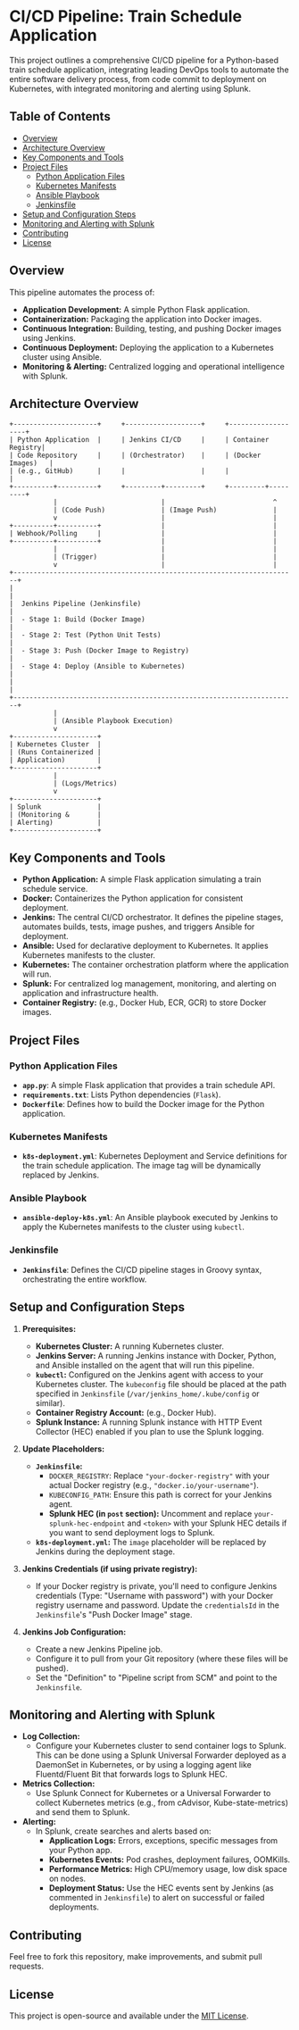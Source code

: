 # CI/CD Pipeline: Train Schedule Application

This project outlines a comprehensive CI/CD pipeline for a Python-based train schedule application, integrating leading DevOps tools to automate the entire software delivery process, from code commit to deployment on Kubernetes, with integrated monitoring and alerting using Splunk.

## Table of Contents

- [Overview](#overview)
- [Architecture Overview](#architecture-overview)
- [Key Components and Tools](#key-components-and-tools)
- [Project Files](#project-files)
  - [Python Application Files](#python-application-files)
  - [Kubernetes Manifests](#kubernetes-manifests)
  - [Ansible Playbook](#ansible-playbook)
  - [Jenkinsfile](#jenkinsfile)
- [Setup and Configuration Steps](#setup-and-configuration-steps)
- [Monitoring and Alerting with Splunk](#monitoring-and-alerting-with-splunk)
- [Contributing](#contributing)
- [License](#license)

## Overview

This pipeline automates the process of:

*   **Application Development:** A simple Python Flask application.
*   **Containerization:** Packaging the application into Docker images.
*   **Continuous Integration:** Building, testing, and pushing Docker images using Jenkins.
*   **Continuous Deployment:** Deploying the application to a Kubernetes cluster using Ansible.
*   **Monitoring & Alerting:** Centralized logging and operational intelligence with Splunk.

## Architecture Overview

```
+---------------------+     +-------------------+     +-------------------+
| Python Application  |     | Jenkins CI/CD     |     | Container Registry|
| Code Repository     |     | (Orchestrator)    |     | (Docker Images)   |
| (e.g., GitHub)      |     |                   |     |                   |
+----------+----------+     +---------+---------+     +---------+---------+
           |                          |                           ^
           | (Code Push)              | (Image Push)              |
           v                          |                           |
+----------+----------+               |                           |
| Webhook/Polling     |               |                           |
+----------+----------+               |                           |
           |                          |                           |
           | (Trigger)                |                           |
           v                          |                           |
+-----------------------------------------------------------------------+
|                                                                       |
|  Jenkins Pipeline (Jenkinsfile)                                       |
|  - Stage 1: Build (Docker Image)                                      |
|  - Stage 2: Test (Python Unit Tests)                                  |
|  - Stage 3: Push (Docker Image to Registry)                           |
|  - Stage 4: Deploy (Ansible to Kubernetes)                            |
|                                                                       |
+-----------------------------------------------------------------------+
           |
           | (Ansible Playbook Execution)
           v
+---------------------+
| Kubernetes Cluster  |
| (Runs Containerized |
| Application)        |
+---------------------+
           |
           | (Logs/Metrics)
           v
+---------------------+
| Splunk              |
| (Monitoring &       |
| Alerting)           |
+---------------------+
```

## Key Components and Tools

*   **Python Application:** A simple Flask application simulating a train schedule service.
*   **Docker:** Containerizes the Python application for consistent deployment.
*   **Jenkins:** The central CI/CD orchestrator. It defines the pipeline stages, automates builds, tests, image pushes, and triggers Ansible for deployment.
*   **Ansible:** Used for declarative deployment to Kubernetes. It applies Kubernetes manifests to the cluster.
*   **Kubernetes:** The container orchestration platform where the application will run.
*   **Splunk:** For centralized log management, monitoring, and alerting on application and infrastructure health.
*   **Container Registry:** (e.g., Docker Hub, ECR, GCR) to store Docker images.

## Project Files

### Python Application Files

*   **`app.py`**: A simple Flask application that provides a train schedule API.
*   **`requirements.txt`**: Lists Python dependencies (`Flask`).
*   **`Dockerfile`**: Defines how to build the Docker image for the Python application.

### Kubernetes Manifests

*   **`k8s-deployment.yml`**: Kubernetes Deployment and Service definitions for the train schedule application. The image tag will be dynamically replaced by Jenkins.

### Ansible Playbook

*   **`ansible-deploy-k8s.yml`**: An Ansible playbook executed by Jenkins to apply the Kubernetes manifests to the cluster using `kubectl`.

### Jenkinsfile

*   **`Jenkinsfile`**: Defines the CI/CD pipeline stages in Groovy syntax, orchestrating the entire workflow.

## Setup and Configuration Steps

1.  **Prerequisites:**
    *   **Kubernetes Cluster:** A running Kubernetes cluster.
    *   **Jenkins Server:** A running Jenkins instance with Docker, Python, and Ansible installed on the agent that will run this pipeline.
    *   **`kubectl`:** Configured on the Jenkins agent with access to your Kubernetes cluster. The `kubeconfig` file should be placed at the path specified in `Jenkinsfile` (`/var/jenkins_home/.kube/config` or similar).
    *   **Container Registry Account:** (e.g., Docker Hub).
    *   **Splunk Instance:** A running Splunk instance with HTTP Event Collector (HEC) enabled if you plan to use the Splunk logging.

2.  **Update Placeholders:**
    *   **`Jenkinsfile`:**
        *   `DOCKER_REGISTRY`: Replace `"your-docker-registry"` with your actual Docker registry (e.g., `"docker.io/your-username"`).
        *   `KUBECONFIG_PATH`: Ensure this path is correct for your Jenkins agent.
        *   **Splunk HEC (in `post` section):** Uncomment and replace `your-splunk-hec-endpoint` and `<token>` with your Splunk HEC details if you want to send deployment logs to Splunk.
    *   **`k8s-deployment.yml`:** The `image` placeholder will be replaced by Jenkins during the deployment stage.

3.  **Jenkins Credentials (if using private registry):**
    *   If your Docker registry is private, you'll need to configure Jenkins credentials (Type: "Username with password") with your Docker registry username and password. Update the `credentialsId` in the `Jenkinsfile`'s "Push Docker Image" stage.

4.  **Jenkins Job Configuration:**
    *   Create a new Jenkins Pipeline job.
    *   Configure it to pull from your Git repository (where these files will be pushed).
    *   Set the "Definition" to "Pipeline script from SCM" and point to the `Jenkinsfile`.

## Monitoring and Alerting with Splunk

*   **Log Collection:**
    *   Configure your Kubernetes cluster to send container logs to Splunk. This can be done using a Splunk Universal Forwarder deployed as a DaemonSet in Kubernetes, or by using a logging agent like Fluentd/Fluent Bit that forwards logs to Splunk HEC.
*   **Metrics Collection:**
    *   Use Splunk Connect for Kubernetes or a Universal Forwarder to collect Kubernetes metrics (e.g., from cAdvisor, Kube-state-metrics) and send them to Splunk.
*   **Alerting:**
    *   In Splunk, create searches and alerts based on:
        *   **Application Logs:** Errors, exceptions, specific messages from your Python app.
        *   **Kubernetes Events:** Pod crashes, deployment failures, OOMKills.
        *   **Performance Metrics:** High CPU/memory usage, low disk space on nodes.
        *   **Deployment Status:** Use the HEC events sent by Jenkins (as commented in `Jenkinsfile`) to alert on successful or failed deployments.

## Contributing

Feel free to fork this repository, make improvements, and submit pull requests.

## License

This project is open-source and available under the [MIT License](LICENSE).
